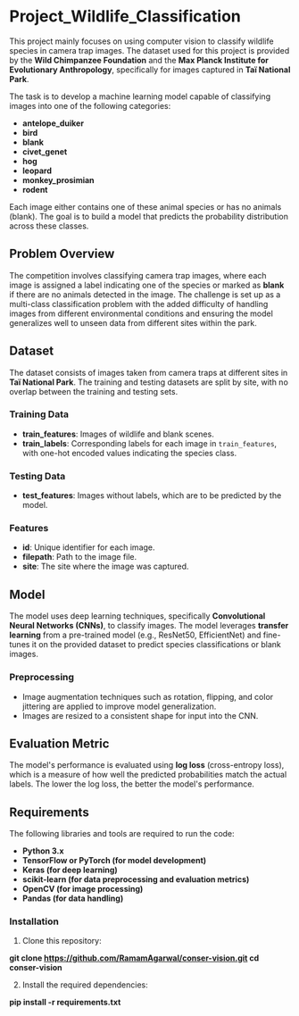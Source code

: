 # Project_Wildlife_Classification

This project mainly focuses on using computer vision to classify wildlife species in camera trap images. The dataset used for this project is provided by the **Wild Chimpanzee Foundation** and the **Max Planck Institute for Evolutionary Anthropology**, specifically for images captured in **Taï National Park**.

The task is to develop a machine learning model capable of classifying images into one of the following categories:
- **antelope_duiker**
- **bird**
- **blank**
- **civet_genet**
- **hog**
- **leopard**
- **monkey_prosimian**
- **rodent**

Each image either contains one of these animal species or has no animals (blank). The goal is to build a model that predicts the probability distribution across these classes.

## Problem Overview

The competition involves classifying camera trap images, where each image is assigned a label indicating one of the species or marked as **blank** if there are no animals detected in the image. The challenge is set up as a multi-class classification problem with the added difficulty of handling images from different environmental conditions and ensuring the model generalizes well to unseen data from different sites within the park.

## Dataset

The dataset consists of images taken from camera traps at different sites in **Taï National Park**. The training and testing datasets are split by site, with no overlap between the training and testing sets.

### Training Data
- **train_features**: Images of wildlife and blank scenes.
- **train_labels**: Corresponding labels for each image in `train_features`, with one-hot encoded values indicating the species class.

### Testing Data
- **test_features**: Images without labels, which are to be predicted by the model.

### Features
- **id**: Unique identifier for each image.
- **filepath**: Path to the image file.
- **site**: The site where the image was captured.

## Model

The model uses deep learning techniques, specifically **Convolutional Neural Networks (CNNs)**, to classify images. The model leverages **transfer learning** from a pre-trained model (e.g., ResNet50, EfficientNet) and fine-tunes it on the provided dataset to predict species classifications or blank images.

### Preprocessing
- Image augmentation techniques such as rotation, flipping, and color jittering are applied to improve model generalization.
- Images are resized to a consistent shape for input into the CNN.

## Evaluation Metric

The model's performance is evaluated using **log loss** (cross-entropy loss), which is a measure of how well the predicted probabilities match the actual labels. The lower the log loss, the better the model's performance.

## Requirements
The following libraries and tools are required to run the code:

- **Python 3.x**
- **TensorFlow or PyTorch (for model development)**
- **Keras (for deep learning)**
- **scikit-learn (for data preprocessing and evaluation metrics)**
- **OpenCV (for image processing)**
- **Pandas (for data handling)**

### Installation
1. Clone this repository:

**git clone https://github.com/RamamAgarwal/conser-vision.git
cd conser-vision**

2. Install the required dependencies:

**pip install -r requirements.txt**
